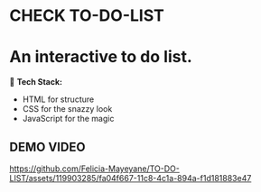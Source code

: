 # CHECK TO-DO-LIST
<h1>An interactive to do list.</h1>

🚀 <strong> Tech Stack: </strong>
<ul>
<li> HTML for structure</li>
<li> CSS for the snazzy look</li>
<li> JavaScript for the magic</li>
</ul>

<h2> DEMO VIDEO </h2>


https://github.com/Felicia-Mayeyane/TO-DO-LIST/assets/119903285/fa04f667-11c8-4c1a-894a-f1d181883e47
